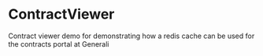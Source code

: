# ContractViewer
Contract viewer demo for demonstrating how a redis cache can be used for the contracts portal at Generali
